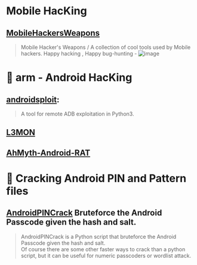# Mobile HacKing
## [MobileHackersWeapons](https://github.com/hahwul/MobileHackersWeapons)
  > Mobile Hacker's Weapons / A collection of cool tools used by Mobile hackers. Happy hacking , Happy bug-hunting
    - ![image](https://user-images.githubusercontent.com/51442719/173208602-1e97d9ef-8d01-4469-a269-1cfec44ecd71.png)
  
# 🔶 arm - Android HacKing
## [androidsploit](https://github.com/Hackeralok119/androidsploit): 
 > A tool for remote ADB exploitation in Python3.
## [L3MON](https://github.com/D3VL/L3MON)
## [AhMyth-Android-RAT](https://github.com/AhMyth/AhMyth-Android-RAT)
# 🔶 Cracking Android PIN and Pattern files
## [AndroidPINCrack](https://github.com/PentesterES/AndroidPINCrack) Bruteforce the Android Passcode given the hash and salt.
  > AndroidPINCrack is a Python script that bruteforce the Android Passcode given the hash and salt. <br>
  > Of course there are some other faster ways to crack than a python script, but it can be useful for numeric passcoders or wordlist attack. <br>


